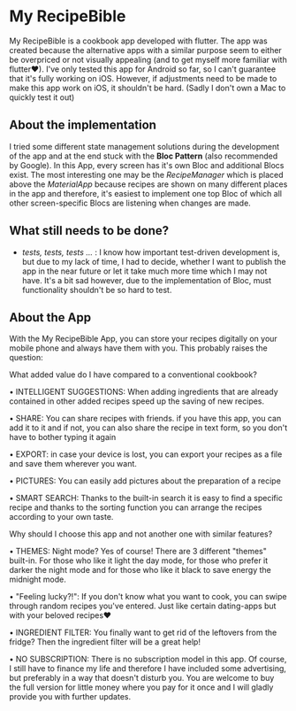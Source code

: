 # My RecipeBible

My RecipeBible is a cookbook app developed with flutter. The app was created because the alternative apps with a similar purpose seem to either be overpriced or not visually appealing (and to get myself more familiar with flutter❤). I've only tested this app for Android so far, so I can't guarantee that it's fully working on iOS. However, if adjustments need to be made to make this app work on iOS, it shouldn't be hard. (Sadly I don't own a Mac to quickly test it out)

## About the implementation

I tried some different state management solutions during the development of the app and at the end stuck with the **Bloc Pattern** (also recommended by Google).
In this App, every screen has it's own Bloc and additional Blocs exist. The most interesting one may be the <em>RecipeManager</em> which is placed above the <em>MaterialApp</em> because recipes are shown on many different places in the app and therefore, it's easiest to implement one top Bloc of which all other screen-specific Blocs are listening when changes are made.

## What still needs to be done?

- <em>tests, tests, tests ... </em>: I know how important test-driven development is, but due to my lack of time, I had to decide, whether I want to publish the app in the near future or let it take much more time which I may not have. It's a bit sad however, due to the implementation of Bloc, must functionality shouldn't be so hard to test.

## About the App

With the My RecipeBible App, you can store your recipes digitally on your mobile phone and always have them with you. This probably raises the question:

What added value do I have compared to a conventional cookbook?

• INTELLIGENT SUGGESTIONS: When adding ingredients that are already contained in other added recipes speed up the saving of new recipes.

• SHARE: You can share recipes with friends. if you have this app, you can add it to it and if not, you can also share the recipe in text form, so you don't have to bother typing it again

• EXPORT: in case your device is lost, you can export your recipes as a file and save them wherever you want.

• PICTURES: You can easily add pictures about the preparation of a recipe

• SMART SEARCH: Thanks to the built-in search it is easy to find a specific recipe and thanks to the sorting function you can arrange the recipes according to your own taste.

Why should I choose this app and not another one with similar features?

• THEMES: Night mode? Yes of course! There are 3 different "themes" built-in. For those who like it light the day mode, for those who prefer it darker the night mode and for those who like it black to save energy the midnight mode.

• "Feeling lucky?!": If you don't know what you want to cook, you can swipe through random recipes you've entered. Just like certain dating-apps but with your beloved recipes❤

• INGREDIENT FILTER: You finally want to get rid of the leftovers from the fridge? Then the ingredient filter will be a great help!

• NO SUBSCRIPTION: There is no subscription model in this app. Of course, I still have to finance my life and therefore I have included some advertising, but preferably in a way that doesn't disturb you. You are welcome to buy the full version for little money where you pay for it once and I will gladly provide you with further updates.
